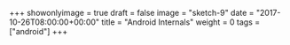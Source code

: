 +++
showonlyimage = true
draft = false
image = "sketch-9"
date = "2017-10-26T08:00:00+00:00"
title = "Android Internals"
weight = 0
tags = ["android"]
+++

